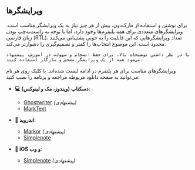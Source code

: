 ## ویرایشگرها

برای نوشتن و استفاده از مارک‌دون، پیش از هر چیز نیاز به یک ویرایشگر مناسب است. ویرایشگرهای متعددی برای همه پلتفرم‌ها وجود دارد، اما با توجه به راست‌به‌چپ بودن زبان فارسی (RTL)، تعداد ویرایشگرهایی که این قابلیت را به خوبی پشتیبانی می‌کنند محدود است. این موضوع انتخاب‌ها را کمتر و تصمیم‌گیری را دشوارتر می‌کند.

```admonish warning title="توجه"
با در نظر داشتن توضیحات بالا، برای حفظ انسجام و سهولت در آموزش، پیشنهاد می‌شود همه از یک ویرایشگر مشخص و سازگار استفاده کنند.
```

ویرایشگرهای مناسب برای هر پلتفرم در ادامه لیست شده‌اند. با کلیک روی هر نام می‌توانید به صفحه دانلود مربوطه مراجعه و برنامه را نصب کنید:

- **💻 دسکتاپ (ویندوز، مک و لینوکس)**:

  - [Ghostwriter](https://ghostwriter.kde.org/) _(پیشنهادی)_
  - [MarkText](https://github.com/marktext/marktext)

- **📱 اندروید**:

  - [Markor](https://github.com/gsantner/markor) _(پیشنهادی)_
  - [Simplenote](https://simplenote.com)

- **🍏 iOS و وب**:

  - [Simplenote](https://simplenote.com) _(پیشنهادی)_
